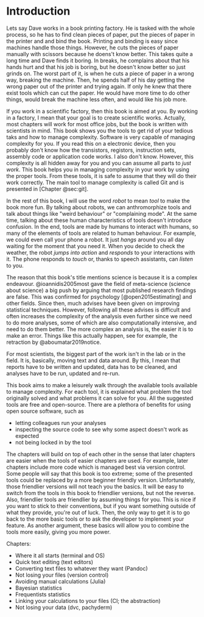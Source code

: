 # Introduction

Lets say Dave works in a book printing factory.
He is tasked with the whole process, so he has to find clean pieces of paper, put the pieces of paper in the printer and and bind the book.
Printing and binding is easy since machines handle those things.
However, he cuts the pieces of paper manually with scissors because he doens't know better.
This takes quite a long time and Dave finds it boring.
In breaks, he complains about that his hands hurt and that his job is boring, but he doesn't know better so just grinds on.
The worst part of it, is when he cuts a piece of paper in a wrong way, breaking the machine.
Then, he spends half of his day getting the wrong paper out of the printer and trying again.
If only he knew that there exist tools which can cut the paper.
He would have more time to do other things, would break the machine less often, and would like his job more.

If you work in a scientific factory, then this book is aimed at you.
By working in a factory, I mean that your goal is to create scientific works.
Actually, most chapters will work for most office jobs, but the book is written with scientists in mind.
This book shows you the tools to get rid of your tedious taks and how to manage complexity.
Software is very capable of managing complexity for you.
If you read this on a electronic device, then you probably don't know how the transistors, registors, instruction sets, assembly code or application code works.
I also don't know.
However, this complexity is all hidden away for you and you can assume all parts to *just work*.
This book helps you in managing complexity in your work by using the proper tools.
From these tools, it is safe to assume that they will do their work correctly.
The main tool to manage complexity is called Git and is presented in [Chapter @sec:git].

In the rest of this book, I will use the word *robot* to mean *tool* to make the book more fun.
By talking about robots, we can anthromorphize tools and talk about things like "weird behaviour" or "complaining mode".
At the same time, talking about these human characteristics of tools doesn't introduce confusion.
In the end, tools are made by humans to interact with humans, so many of the elements of tools are related to human behaviour.
For example, we could even call your phone a robot.
It just *hangs* around you all day waiting for the moment that you need it.
When you decide to check the weather, the robot *jumps into action* and *responds* to your interactions with it.
The phone responds to *touch* or, thanks to speech assistants, can *listen* to you.

The reason that this book's title mentions science is because it is a complex endeavour.
@ioannidis2005most gave the field of meta-science (science about science) a big push by arguing that most published research findings are false.
This was confirmed for psychology [@open2015estimating] and other fields.
Since then, much advises have been given on improving statistical techniques.
However, following all these advises is difficult and often increases the complexity of the analysis even further since we need to do more analyses, some of which are also computationally intensive, and need to do them better.
The more complex an analysis is, the easier it is to make an error.
Things like this actually happen, see for example, the retraction by @aboumatar2019notice.

For most scientists, the biggest part of the work isn't in the lab or in the field.
It is, basically, moving text and data around.
By this, I mean that reports have to be written and updated, data has to be cleaned, and analyses have to be run, updated and re-run.

This book aims to make a leisurely walk through the available tools available to manage complexity.
For each tool, it is explained what problem the tool originally solved and what problems it can solve for you.
All the suggested tools are free and open-source. 
There are a plethora of benefits for using open source software, such as

- letting colleagues run your analyses
- inspecting the source code to see why some aspect doesn't work as expected
- not being locked in by the tool

The chapters will build on top of each other in the sense that later chapters are easier when the tools of easier chapters are used.
For example, later chapters include more code which is managed best via version control.
Some people will say that this book is too extreme; some of the presented tools could be replaced by a more beginner friendly version.
Unfortunately, those friendlier versions will not teach you the basics.
It will be easy to switch from the tools in this book to friendlier versions, but not the reverse.
Also, friendlier tools are friendlier by assuming things for you.
This is nice if you want to stick to their conventions, but if you want something outside of what they provide, you're out of luck.
Then, the only way to get it is to go back to the more basic tools or to ask the developer to implement your feature.
As another argument, these basics will allow you to combine the tools more easily, giving you more power.

Chapters:

- Where it all starts (terminal and OS)
- Quick text editing (text editors)
- Converting text files to whatever they want (Pandoc)
- Not losing your files (version control)
- Avoiding manual calculations (Julia)
- Bayesian statistics
- Frequentists statistics
- Linking your calculations to your files (CI; the abstraction)
- Not losing your data (dvc, pachyderm)
